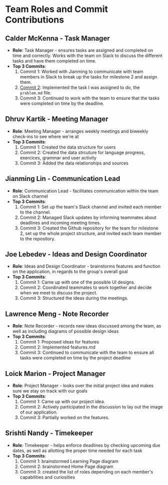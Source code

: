 # Team Roles and Commit Contributions

## Calder McKenna - Task Manager
- **Role**: Task Manager - ensures tasks are assigned and completed on time and correctly. Works with the team on Slack to discuss the different tasks and have them completed on time.
- **Top 3 Commits**:
    1. Commit 1: Worked with Jianming to communicate with team members in Slack to break up the tasks for milestone 2 and assign them.
    2. [Commit 2](https://github.com/JianmingLinUMass/ms02/commit/5cd3f5aa983d1283a9185c5466fde5c5b893c154): Implemented the task I was assigned to do, the `problem.md` file.
    3. Commit 3: Continued to work with the team to ensure that the tasks were completed on time by the deadline.

## Dhruv Kartik - Meeting Manager
- **Role**: Meeting Manager - arranges weekly meetings and biweekly check-ins to see where we're at
- **Top 3 Commits**:
    1. Commit 1: Created the data structure for users
    2. Commit 2: Created the data strcuture for language progress, exercices, grammar and user activity
    3. Commit 3: Added the data relationships and sources

## Jianming Lin - Communication Lead
- **Role**: Communication Lead - facilitates communication within the team on Slack channel
- **Top 3 Commits**:
    1. Commit 1: Set up the team's Slack channel and invited each member to the channel.
    2. Commit 2: Managed Slack updates by informing teammates about deadlines and incoming meeting times.
    3. Commit 3: Created the Github repository for the team for milestone 2, set up the whole project structure, and invited each team member to the repository.

## Joe Lebedev - Ideas and Design Coordinator
- **Role**: Ideas and Design Coordinator - brainstorms features and function on the application, in regards to the group's overall goal
- **Top 3 Commits**:
    1. Commit 1: Came up with one of the possible UI designs.
    2. Commit 2: Coordinated teammates to work together and decide when we meet to discuss the project.
    3. Commit 3: Structured the ideas during the meetings.

## Lawrence Meng - Note Recorder
- **Role**: Note Recorder - records new ideas discussed among the team, as well as including diagrams of possible design ideas
- **Top 3 Commits**:
    1. Commit 1: Proposed ideas for features
    2. Commit 2: Implemented features.md 
    3. Commit 3: Continued to communicate with the team to ensure all tasks were completed on time         by the project deadline 

## Loick Marion - Project Manager
- **Role**: Project Manager - looks over the initial project idea and makes sure we stay on track with our goals 
- **Top 3 Commits**:
    1. Commit 1: Came up with our project idea.
    2. Commit 2: Actively participated in the discussion to lay out the image of our application.
    3. Commit 3: Partially worked on the features. 

## Srishti Nandy - Timekeeper
- **Role**: Timekeeper - helps enforce deadlines by checking upcoming due dates, as well as allotting the proper time needed for each task
- **Top 3 Commits**:
    1. Commit 1: brainstormed Learning Page diagram
    2. Commit 2: brainstormed Home Page diagram
    3. Commit 3: created the list of roles depending on each member's capabilities and curiosities
